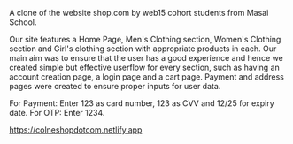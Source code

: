 A clone of the website shop.com by web15 cohort students from Masai School.

Our site features a Home Page, Men's Clothing section, Women's Clothing section and Girl's clothing section with appropriate products in each. Our main aim was to ensure that the user has a good experience and hence we created simple but effective userflow for every section, such as having an account creation page, a login page and a cart page. Payment and address pages were created to ensure proper inputs for user data.

For Payment: Enter 123 as card number, 123 as CVV and 12/25 for expiry date. For OTP: Enter 1234.
 
https://colneshopdotcom.netlify.app
